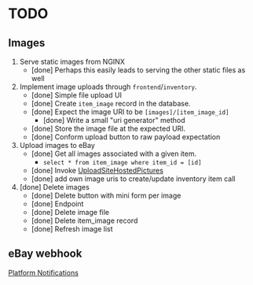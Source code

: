 # TODO

## Images

1. Serve static images from NGINX
    * [done] Perhaps this easily leads to serving the other static files as well
2. Implement image uploads through `frontend`/`inventory`.
    * [done] Simple file upload UI
    * [done] Create `item_image` record in the database.
    * [done] Expect the image URI to be `[images]/[item_image_id]`
        * [done] Write a small "uri generator" method
    * [done] Store the image file at the expected URI.
    * [done] Conform upload button to raw payload expectation
3. Upload images to eBay
    * [done] Get all images associated with a given item.
        * `select * from item_image where item_id = [id]`
    * [done]
      Invoke [UploadSiteHostedPictures](https://developer.ebay.com/Devzone/XML/docs/Reference/eBay/UploadSiteHostedPictures.html)
    * [done] add own image uris to create/update inventory item call
4. [done] Delete images
    * [done] Delete button with mini form per image
    * [done] Endpoint
    * [done] Delete image file
    * [done] Delete item_image record
    * [done] Refresh image list

## eBay webhook

[Platform Notifications](https://developer.ebay.com/api-docs/static/platform-notifications-landing.html)
